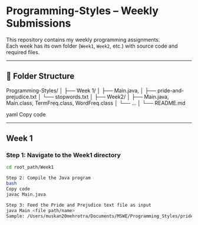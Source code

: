 # Programming-Styles – Weekly Submissions  

This repository contains my weekly programming assignments.  
Each week has its own folder (`Week1`, `Week2`, etc.) with source code and required files.  

---

## 📂 Folder Structure  

Programming-Styles/
│
├── Week 1/
│ ├── Main.java, 
│ ├── pride-and-prejudice.txt
│ └── stopwords.txt
│
├── Week2/
│ ├── Main.java, Main.class, TermFreq.class, WordFreq.class
│ └── ...
│
└── README.md

yaml
Copy code

---

## Week 1  

### Step 1: Navigate to the Week1 directory  

```bash
cd root_path/Week1

Step 2: Compile the Java program
bash
Copy code
javac Main.java

Step 3: Feed the Pride and Prejudice text file as input
java Main <file path/name>
Sample: /Users/muskan20mehrotra/Documents/MSWE/Programming_Styles/pride-and-prejudice.txt
